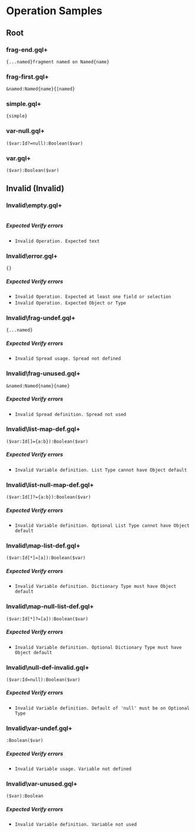 # Operation Samples

## Root

### frag-end.gql+

```gqlp
{...named}fragment named on Named{name}
```

### frag-first.gql+

```gqlp
&named:Named{name}{|named}
```

### simple.gql+

```gqlp
{simple}
```

### var-null.gql+

```gqlp
($var:Id?=null):Boolean($var)
```

### var.gql+

```gqlp
($var):Boolean($var)
```

## Invalid (Invalid)

### Invalid\empty.gql+

```gqlp

```

##### Expected Verify errors

- `Invalid Operation. Expected text`

### Invalid\error.gql+

```gqlp
{}
```

##### Expected Verify errors

- `Invalid Operation. Expected at least one field or selection`
- `Invalid Operation. Expected Object or Type`

### Invalid\frag-undef.gql+

```gqlp
{...named}
```

##### Expected Verify errors

- `Invalid Spread usage. Spread not defined`

### Invalid\frag-unused.gql+

```gqlp
&named:Named{name}{name}
```

##### Expected Verify errors

- `Invalid Spread definition. Spread not used`

### Invalid\list-map-def.gql+

```gqlp
($var:Id[]={a:b}):Boolean($var)
```

##### Expected Verify errors

- `Invalid Variable definition. List Type cannot have Object default`

### Invalid\list-null-map-def.gql+

```gqlp
($var:Id[]?={a:b}):Boolean($var)
```

##### Expected Verify errors

- `Invalid Variable definition. Optional List Type cannot have Object default`

### Invalid\map-list-def.gql+

```gqlp
($var:Id[*]=[a]):Boolean($var)
```

##### Expected Verify errors

- `Invalid Variable definition. Dictionary Type must have Object default`

### Invalid\map-null-list-def.gql+

```gqlp
($var:Id[*]?=[a]):Boolean($var)
```

##### Expected Verify errors

- `Invalid Variable definition. Optional Dictionary Type must have Object default`

### Invalid\null-def-invalid.gql+

```gqlp
($var:Id=null):Boolean($var)
```

##### Expected Verify errors

- `Invalid Variable definition. Default of 'null' must be on Optional Type`

### Invalid\var-undef.gql+

```gqlp
:Boolean($var)
```

##### Expected Verify errors

- `Invalid Variable usage. Variable not defined`

### Invalid\var-unused.gql+

```gqlp
($var):Boolean
```

##### Expected Verify errors

- `Invalid Variable definition. Variable not used`
